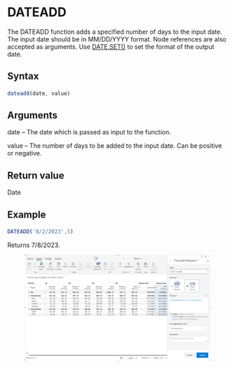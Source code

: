 # DATEADD

The DATEADD function adds a specified number of days to the input date. The input date should be in MM/DD/YYYY format. Node references are also accepted as arguments. Use [DATE.SET()](date.set.md) to set the format of the output date.

## Syntax

```javascript
dateadd(date, value)
```

## Arguments

date – The date which is passed as input to the function.

value – The number of days to be added to the input date. Can be positive or negative.

## Return value

Date

## Example

```javascript
DATEADD('8/2/2023',5)
```

Returns 7/8/2023.

<figure><img src="../../.gitbook/assets/image (168).png" alt=""><figcaption></figcaption></figure>
